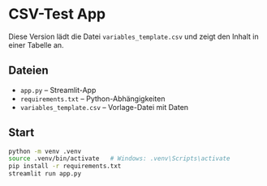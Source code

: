 # CSV-Test App

Diese Version lädt die Datei `variables_template.csv` und zeigt den Inhalt in einer Tabelle an.

## Dateien
- `app.py` – Streamlit-App
- `requirements.txt` – Python-Abhängigkeiten
- `variables_template.csv` – Vorlage-Datei mit Daten

## Start
```bash
python -m venv .venv
source .venv/bin/activate   # Windows: .venv\Scripts\activate
pip install -r requirements.txt
streamlit run app.py
```
